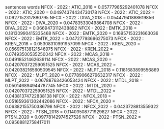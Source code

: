 sentences
words
NFCX - 2022 : ATIC_2018 = 0.05777985292401078
NFCX - 2022 : ATIC_2020 = 0.04974374434730178
NFCX - 2022 : ATIC_2022 = 0.0927152317880795
NFCX - 2022 : DIVA_2018 = 0.05447941888619856
NFCX - 2022 : DIVA_2020 = 0.04783533049864708
NFCX - 2022 : DIVA_2022 = 0.0669473112438892
NFCX - 2022 : EMTK_2018 = 0.18130990415335468
NFCX - 2022 : EMTK_2020 = 0.16957153231663036
NFCX - 2022 : EMTK_2022 = 0.04727793696275073
NFCX - 2022 : KREN_2018 = 0.05308310991957099
NFCX - 2022 : KREN_2020 = 0.056975138121546975
NFCX - 2022 : KREN_2022 = 0.07493500535250042
NFCX - 2022 : MCAS_2018 = 0.04918521462639114
NFCX - 2022 : MCAS_2020 = 0.042070372259051525
NFCX - 2022 : MCAS_2022 = 0.042038216560509545
NFCX - 2022 : MLPT_2018 = 0.1181683899556869
NFCX - 2022 : MLPT_2020 = 0.07789066279632317
NFCX - 2022 : MLPT_2022 = 0.06788763426053424
NFCX - 2022 : MTDL_2018 = 0.050146894944787745
NFCX - 2022 : MTDL_2020 = 0.042070372259051525
NFCX - 2022 : MTDL_2022 = 0.04381374722838138
NFCX - 2022 : NFCX_2018 = 0.051659361302442086
NFCX - 2022 : NFCX_2020 = 0.06382155750386798
NFCX - 2022 : NFCX_2022 = 0.0423728813559322
NFCX - 2022 : PTSN_2018 = 0.11403508771929827
NFCX - 2022 : PTSN_2020 = 0.09778142974527526
NFCX - 2022 : PTSN_2022 = 0.09568812758417011
